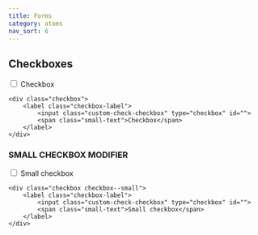 ```yaml
---
title: Forms
category: atoms
nav_sort: 6
---
```


## Checkboxes

<div class="checkbox">
    <label class="checkbox-label">
        <input class="custom-check-checkbox" type="checkbox" id="">
        <span class="small-text">Checkbox</span>
    </label>
</div>

``` markup
<div class="checkbox">
    <label class="checkbox-label">
        <input class="custom-check-checkbox" type="checkbox" id="">
        <span class="small-text">Checkbox</span>
    </label>
</div>
```

### SMALL CHECKBOX MODIFIER

<div class="checkbox checkbox--small">
    <label class="checkbox-label">
        <input class="custom-check-checkbox" type="checkbox" id="">
        <span class="small-text">Small checkbox</span>
    </label>
</div>

``` markup
<div class="checkbox checkbox--small">
    <label class="checkbox-label">
        <input class="custom-check-checkbox" type="checkbox" id="">
        <span class="small-text">Small checkbox</span>
    </label>
</div>
```